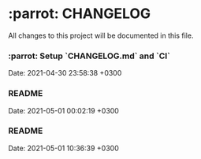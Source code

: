 <h1>:parrot: CHANGELOG</h1>
All changes to this project will be documented in this file.
<h3>:parrot: Setup `CHANGELOG.md` and `CI` </h3>Date: 2021-04-30 23:58:38 +0300
<h3>README</h3>Date: 2021-05-01 00:02:19 +0300
<h3>README</h3>Date: 2021-05-01 10:36:39 +0300
